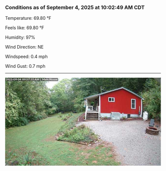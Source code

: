 ### Conditions as of September 4, 2025 at 10:02:49 AM CDT 

Temperature: 69.80 &deg;F

Feels like: 69.80 &deg;F

Humidity: 97%

Wind Direction: NE

Windspeed: 0.4 mph

Wind Gust: 0.7 mph

---

<img src="./images/latest.jpeg"/>

